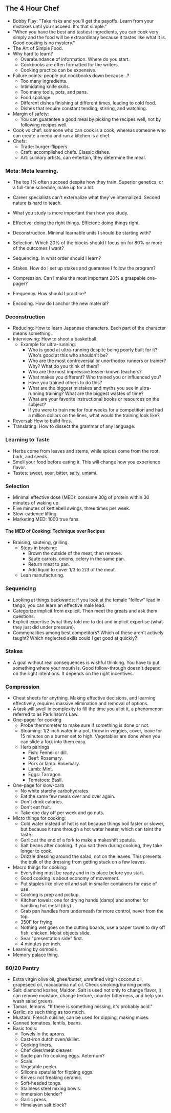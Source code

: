 ## The 4 Hour Chef

- Bobby Flay: "Take risks and you'll get the payoffs. Learn from your mistakes until you succeed. It's that simple."
- "When you have the best and tastiest ingredients, you can cook very simply and the food will be extraordinary because it tastes like what it is. Good cooking is no mystery."
- The Art of Simple Food.
- Why hard to learn?
  - Overabundance of information. Where do you start.
  - Cookbooks are often formatted for the writers.
  - Cooking practice can be expensive.
- Failure points: people put cookbooks down because...?
  - Too many ingredients.
  - Intimidating knife skills.
  - Too many tools, pots, and pans.
  - Food spoilage.
  - Different dishes finishing at different times, leading to cold food.
  - Dishes that require constant tending, stirring, and watching.
- Margin of safety:
  - You can guarantee a good meal by picking the recipes well, not by following recipes well.
- Cook vs chef: someone who can cook is a cook, whereas someone who can create a menu and run a kitchen is a chef.
- Chefs:
  - Trade: burger-flippers.
  - Craft: accomplished chefs. Classic dishes.
  - Art: culinary artists, can entertain, they determine the meal.

### Meta: Meta learning.

- The top 1% often succeed despite how they train. Superior genetics, or a full-time schedule, make up for a lot.
- Career specialists can't externalize what they've internalized. Second nature is hard to teach.
- What you study is more important than how you study.
- Effective: doing the right things. Efficient: doing things right.

- Deconstruction. Minimal learnable units I should be starting with?
- Selection. Which 20% of the blocks should I focus on for 80% or more of the outcomes I want?
- Sequencing. In what order should I learn?
- Stakes. How do I set up stakes and guarantee I follow the program?

- Compression. Can I make the most important 20% a graspable one-pager?
- Frequency. How should I practice?
- Encoding. How do I anchor the new material?

### Deconstruction

- Reducing: How to learn Japanese characters. Each part of the character means something.
- Interviewing: How to shoot a basketball.
  - Example for ultra-running:
    - Who is good at ultra-running despite being poorly built for it? Who's good at this who shouldn't be?
    - Who are the most controversial or unorthodox runners or trainer? Why? What do you think of them?
    - Who are the most impressive lesser-known teachers?
    - What makes you different? Who trained you or influenced you?
    - Have you trained others to do this?
    - What are the biggest mistakes and myths you see in ultra-running training? What are the biggest wastes of time?
    - What are your favorite instructional books or resources on the subject?
    - If you were to train me for four weeks for a competition and had a million dollars on the lines, what would the training look like?
- Reversal: How to build fires.
- Translating: How to dissect the grammar of any language.

### Learning to Taste

- Herbs come from leaves and stems, while spices come from the root, bark, and seeds.
- Smell your food before eating it. This will change how you experience flavor.
- Tastes: sweet, sour, bitter, salty, umami.

### Selection

- Minimal effective dose (MED): consume 30g of protein within 30 minutes of waking up.
- Five minutes of kettlebell swings, three times per week.
- Slow-cadence lifting.
- Marketing MED: 1000 true fans.

#### The MED of Cooking: Technique over Recipes

- Braising, sauteing, grilling.
  - Steps in braising:
    - Brown the outside of the meat, then remove.
    - Saute carrots, onions, celery in the same pan.
    - Return meat to pan.
    - Add liquid to cover 1/3 to 2/3 of the meat.
  - Lean manufacturing.

### Sequencing

- Looking at things backwards: if you look at the female "follow" lead in tango, you can learn an effective male lead.
- Categorize implicit from explicit. Then meet the greats and ask them questions.
- Explicit expertise (what they told me to do) and implicit expertise (what they just did under pressure).
- Commonalities among best competitors? Which of these aren't actively taught? Which neglected skills could I get good at quickly?

### Stakes

- A goal without real consequences is wishful thinking. You have to put something where your mouth is. Good follow-through doesn't depend on the right intentions. It depends on the right incentives.

### Compression

- Cheat sheets for anything. Making effective decisions, and learning effectively, requires massive elimination and removal of options.
- A task will swell in complexity to fill the time you allot it, a phenomenon referred to as Parkinson's Law.
- One-pager for cooking
  - Probe thermometer to make sure if something is done or not.
  - Steaming: 1/2 inch water in a pot, throw in veggies, cover, leave for 15 minutes on a burner set to high. Vegetables are done when you can slide a fork into them easy.
  - Herb pairings
    - Fish: Fennel or dill.
    - Beef: Rosemary.
    - Pork or lamb: Rosemary.
    - Lamb: Mint.
    - Eggs: Tarragon.
    - Tomatoes: Basil.
- One-page for slow-carb
  - No white starchy carbohydrates.
  - Eat the same few meals over and over again.
  - Don't drink calories.
  - Don't eat fruit.
  - Take one day off per week and go nuts.
- Micro things for cooking:
  - Cold water instead of hot is not because things boil faster or slower, but because it runs through a hot water heater, which can taint the taste.
  - Garlic at the end of a fork to make a makeshift spatula.
  - Salt beans after cooking. If you salt them during cooking, they take longer to cook.
  - Drizzle dressing around the salad, not on the leaves. This prevents the bulk of the dressing from getting stuck on a few leaves.
- Macro things for cooking:
  - Everything must be ready and in its place before you start.
  - Good cooking is about economy of movement.
  - Put staples like olive oil and salt in smaller containers for ease of use.
  - Cooking is prep and pickup.
  - Kitchen towels: one for drying hands (damp) and another for handling hot metal (dry).
  - Grab pan handles from underneath for more control, never from the top.
  - 350F for frying.
  - Nothing wet goes on the cutting boards, use a paper towel to dry off fish, chicken. Moist objects slide.
  - Sear "presentation side" first.
  - 4 minutes per inch.
- Learning by osmosis.
- Memory palace thing.

### 80/20 Pantry

- Extra virgin olive oil, ghee/butter, unrefined virgin coconut oil, grapeseed oil, macadamia nut oil. Check smoking/burning points.
- Salt: diamond kosher, Maldon. Salt is used not only to change flavor, it can remove moisture, change texture, counter bitterness, and help you wash salad greens.
- Tamari, lemons. "If there is something missing, it's probably acid."
- Garlic: no such thing as too much.
- Mustard: French cuisine, can be used for dipping, making mixes.
- Canned tomatoes, lentils, beans.
- Basic tools:
  - Towels in the aprons.
  - Cast-iron dutch oven/skillet.
  - Cooking liners.
  - Chef diver/meat cleaver.
  - Saute pan fro cooking eggs. Aeternum?
  - Scale.
  - Vegetable peeler.
  - Silicone spatulas for flipping eggs.
  - Knives: not freaking ceramic.
  - Soft-headed tongs.
  - Stainless steel mixing bowls.
  - Immersion blender?
  - Garlic press.
  - Himalayan salt block?

